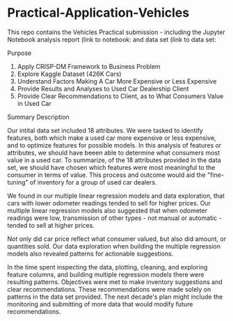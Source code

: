 # Practical-Application-Vehicles

This repo contains the Vehicles Practical submission - including the Jupyter Notebook analysis report (link to notebook: and data set (link to data set: 

Purpose

1. Apply CRISP-DM Framework to Business Problem
2. Explore Kaggle Dataset (426K Cars)
3. Understand Factors Making A Car More Expensive or Less Expensive
4. Provide Results and Analyses to Used Car Dealership Client
5. Provide Clear Recommendations to Client, as to What Consumers Value in Used Car

Summary Description

Our intital data set included 18 attributes. We were tasked to identify features, both which make a used car more expensive or less expensive, and to optimize features for possible models. In this analysis of features or attributes, we should have beeen able to determine what consumers most value in a used car. To summarize, of the 18 attributes provided in the data set, we should have chosen which features were most meaningful to the consumer in terms of value. This process and outcome would aid the "fine-tuning" of inventory for a group of used car dealers.

We found in our multiple linear regression models and data exploration, that cars with lower odometer readings tended to sell for higher prices. Our multiple linear regression models also suggested that when odometer readings were low, transmission of other types - not manual or automatic - tended to sell at higher prices.

Not only did car price reflect what consumer valued, but also did amount, or quantities sold. Our data exploration when building the multiple regression models also revealed patterns for actionable suggestions.

In the time spent inspecting the data, plotting, cleaning, and exploring feature columns, and building multiple regression models there were resulting patterns. Objectives were met to make inventory suggestions and clear recommendations. These recommendations were made solely on patterns in the data set provided. The next decade's plan might include the monitoring and submitting of more data that would modify future recommendations.
